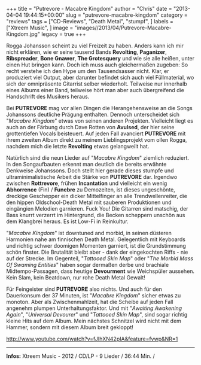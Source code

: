+++
title = "Putrevore - Macabre Kingdom"
author = "Chris"
date = "2013-04-04 19:44:15+00:00"
slug = "putrevore-macabre-kingdom"
category = "reviews"
tags = ["CD-Reviews", "Death Metal", "stumpf", ]
labels = ["Xtreem Music", ]
image = "images//2013/04/Putrevore-Macabre-Kingdom.jpg"
legacy = true
+++

Rogga Johansson scheint zu viel Freizeit zu haben. Anders kann ich mir nicht erklären, wie er seine tausend Bands **Revolting**, **Paganizer**, **Ribspreader**, **Bone Gnawer**, **The Grotesquery** und wie sie alle heißen, unter einen Hut bringen kann. Doch ich muss auch gleichermaßen zugeben: So recht verstehe ich den Hype um den Tausendsasser nicht. Klar, er produziert viel Output, aber darunter befindet sich auch viel Füllmaterial, wo sich der omnipräsente Gitarrist selber wiederholt. Teilweise nur innerhalb eines Albums einer Band, teilweise hört man aber auch übergreifend die Handschrift des Musikers heraus.

Bei **PUTREVORE** mag vor allen Dingen die Herangehensweise an die Songs Johanssons deutliche Prägung enthalten. Dennoch unterscheidet sich "_Macabre Kingdom_" etwas von seinen anderen Projekten. Vielleicht liegt es auch an der Färbung durch Dave Rotten von **Avulsed**, der hier seine grottentiefen Vocals beisteuert. Auf jeden Fall avanciert **PUTREVORE** mit ihrem zweiten Album direkt zu meinem Lieblingsprojekt vom ollen Rogga, nachdem mich die letzte **Revolting** etwas gelangweilt hat.

Natürlich sind die neun Lieder auf "_Macabre Kingdom_" ziemlich reduziert. In den Songaufbauten erkennt man deutlich die bereits erwähnte Denkweise Johanssons. Doch stellt hier gerade dieses stumpfe und ultraminimalistische Arbeit die Stärke von **PUTREVORE** dar. Irgendwo zwischen **Rottrevore**, frühen **Incantation** und vielleicht ein wenig **Abhorrence** (Fin) / **Funebre** zu Demozeiten, ist dieses ungeschönte, dreckige Geschepper ein dicker Mittelfinger an alle Trendwellenreiter, die den hippen Oldschool-Death Metal mit sauberen Produktionen und eingängien Melodien garnieren. Fuck You! Die Gitarren sind matschig, der Bass knurrt verzerrt im Hintergrund, die Becken scheppern unschön aus dem Klangbrei heraus. Es ist Low-Fi in Reinkultur.

"_Macabre Kingdom_" ist downtuned and morbid, in seinen düsteren Harmonien nahe am finnischen Death Metal. Gelegentlich mit Keyboards und richtig schwer doomigen Momenten garniert, ist die Grundstimmung schön finster. Die Brutalität bleibt aber - dank der eingekochten Riffs - nie auf der Strecke. Im Gegenteil, "_Tattooed Skin Map_" oder "_The Morbid Mass Of Swaming Entities_" haben sogar dermaßen derbe und brachiale Midtempo-Passagen, dass heutige **Devourment** wie Weichspüler aussehen. Kein Slam, kein Beatdown, nur rohe Death Metal Gewalt!

Für Feingeister sind **PUTREVORE** also nichts. Und auch für den Dauerkonsum der 37 Minuten, ist "_Macabre Kingdom_" sicher etwas zu monoton. Aber als Zwischenmahlzeit, hat die Scheibe auf jeden Fall angenehm plumpen Unterhaltungsfaktor. Und mit "_Awaiting Awakening Again_", "_Universal Devourer_" und "_Tattooed Skin Map_", sind sogar richtig kleine Hits auf dem Album. Mein nächstes Schnitzel wird nicht mit dem Hammer, sondern mit diesem Album breit gekloppt!

http://www.youtube.com/watch?v=fJIhXN42pIA&feature=fvwp&NR=1



---
**Infos:**
Xtreem Music - 2012 / 
CD/LP - 9 Lieder / 36:44 Min. / 
